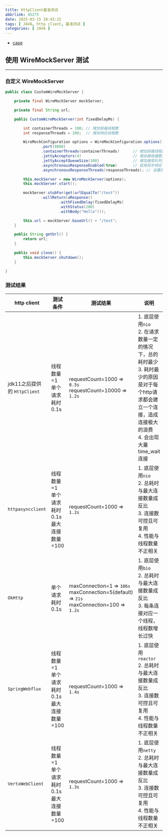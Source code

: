 ```yaml
---
title: HttpClient基准测试
abbrlink: 45275
date: 2025-03-15 10:43:22
tags: [ JAVA, http client, 基准测试 ]
categories: [ JAVA ]
---
```


- [case](https://github.com/taeyang0126/JavaForge/tree/main/src/main/java/com/lei/java/forge/http)

## 使用 WireMockServer 测试

---

### 自定义 WireMockServer

```java
public class CustomWireMockServer {

    private final WireMockServer mockServer;

    private final String url;

    public CustomWireMockServer(int fixedDelayMs) {

        int containerThreads = 100; // 增加容器线程数
        int responseThreads = 100;  // 增加响应线程数

        WireMockConfiguration options = WireMockConfiguration.options()
                .port(8080)
                .containerThreads(containerThreads)      // 增加容器线程数
                .jettyAcceptors(4)                       // 增加接收器数量
                .jettyAcceptQueueSize(100)               // 增加接受队列大小
                .asynchronousResponseEnabled(true)       // 启用异步响应
                .asynchronousResponseThreads(responseThreads); // 设置异步响应线程数

        this.mockServer = new WireMockServer(options);
        this.mockServer.start();

        mockServer.stubFor(get(urlEqualTo("/test"))
                .willReturn(aResponse()
                        .withFixedDelay(fixedDelayMs)
                        .withStatus(200)
                        .withBody("Hello")));

        this.url = mockServer.baseUrl() + "/test";
    }

    public String getUrl() {
        return url;
    }

    public void close() {
        this.mockServer.shutdown();
    }

}
```

### 测试结果

| http client            | 测试条件                                 | 测试结果                                                                                            | 说明                                                                                                         | 推荐指数 |
|------------------------|--------------------------------------|-------------------------------------------------------------------------------------------------|------------------------------------------------------------------------------------------------------------|------|
| jdk11之后提供的 `HttpClient` | 线程数量=1<br/>单个请求耗时0.1s                | requestCount=1000 => `0.5s`<br/> requestCount=10000 => `1.2s`                                   | 1. 底层使用`nio`<br/>2. 在请求数量一定的情况下，总的耗时最少<br/>3. 耗时最少的原因是对于每个http请求都会建立一个连接，造成连接极大的浪费<br/>4. 会出现大量time_wait连接 | ⭐️⭐️⭐️   |
| `httpasyncclient`      | 线程数量=1<br/>单个请求耗时0.1s<br/>最大连接数量=100 | requestCount=1000 => `1.2s`                                                                     | 1. 底层使用`nio`<br/>2. 总耗时与最大连接数量成反比<br/>3. 连接数可控且可复用<br/>4. 性能与线程数量不正相关                                      |  ⭐️⭐️⭐️⭐️⭐    |
| `OkHttp`               |      单个请求耗时0.1s                                 | maxConnection=1 => `106s`<br/>maxConnection=5(default) => `21s`<br/>maxConnection=100 => `1.2s` | 1. 底层使用`bio`<br/>2. 总耗时与最大连接数量成反比<br/>3. 每条连接对应一个线程，线程数增长过快                                                |   ⭐️⭐   |
| `SpringWebflux`        |         线程数量=1<br/>单个请求耗时0.1s<br/>最大连接数量=100                             | requestCount=1000 => `1.4s`                                                                     | 1. 底层使用`reactor`<br/>2. 总耗时与最大连接数量成反比<br/>3. 连接数可控且可复用<br/>4. 性能与线程数量不正相关                                  | ⭐️⭐️⭐️⭐️⭐     |
| `VertxWebClient`         |             线程数量=1<br/>单个请求耗时0.1s<br/>最大连接数量=100                              | requestCount=1000 => `1.3s`                                                                     | 1. 底层使用`netty`<br/>2. 总耗时与最大连接数量成反比<br/>3. 连接数可控且可复用<br/>4. 性能与线程数量不正相关                                    |    ⭐️⭐️⭐️⭐️⭐  |




